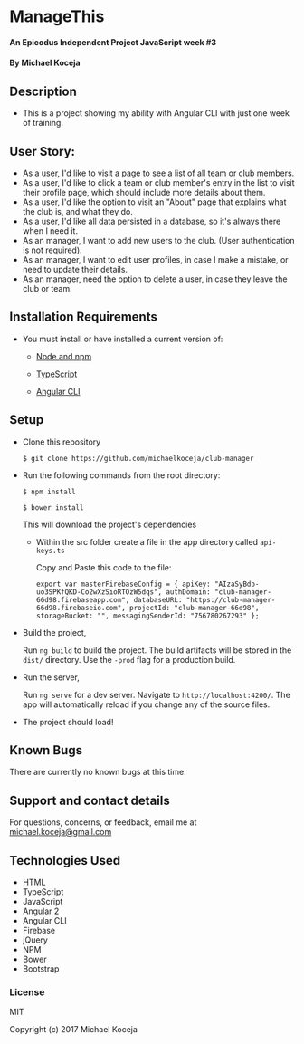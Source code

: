 # ManageThis

#### An Epicodus Independent Project JavaScript week #3

#### By Michael Koceja

## Description

* This is a project showing my ability with Angular CLI with just one week of training.

## User Story:

* As a user, I'd like to visit a page to see a list of all team or club members.
* As a user, I'd like to click a team or club member's entry in the list to visit their profile page, which should include more details about them.
* As a user, I'd like the option to visit an "About" page that explains what the club is, and what they do.
* As a user, I'd like all data persisted in a database, so it's always there when I need it.
* As an manager, I want to add new users to the club. (User authentication is not required).
* As an manager, I want to edit user profiles, in case I make a mistake, or need to update their details.
* As an manager, need the option to delete a user, in case they leave the club or team.

## Installation Requirements

* You must install or have installed a current version of:

  * [Node and npm](https://nodejs.org/en/)

  * [TypeScript](https://www.typescriptlang.org/#download-links)

  * [Angular CLI](https://github.com/angular/angular-cli)


## Setup

* Clone this repository

  `$ git clone https://github.com/michaelkoceja/club-manager`


* Run the following commands from the root directory:

  `$ npm install`

  `$ bower install`

  This will download the project's dependencies

  * Within the src folder create a file in the app directory called `api-keys.ts`

    Copy and Paste this code to the file:

    `export var masterFirebaseConfig = {
      apiKey: "AIzaSyBdb-uo3SPKfQKD-Co2wXzSioRTOzW5dqs",
      authDomain: "club-manager-66d98.firebaseapp.com",
      databaseURL: "https://club-manager-66d98.firebaseio.com",
      projectId: "club-manager-66d98",
      storageBucket: "",
      messagingSenderId: "756780267293"
      };
  `

* Build the project,

  Run `ng build` to build the project. The build artifacts will be stored in the `dist/` directory. Use the `-prod` flag for a production build.

* Run the server,

  Run `ng serve` for a dev server. Navigate to `http://localhost:4200/`. The app will automatically reload if you change any of the source files.

* The project should load!

## Known Bugs

There are currently no known bugs at this time.

## Support and contact details

For questions, concerns, or feedback, email me at michael.koceja@gmail.com

## Technologies Used

* HTML
* TypeScript
* JavaScript
* Angular 2
* Angular CLI
* Firebase
* jQuery
* NPM
* Bower
* Bootstrap

### License

MIT

Copyright (c) 2017 Michael Koceja
